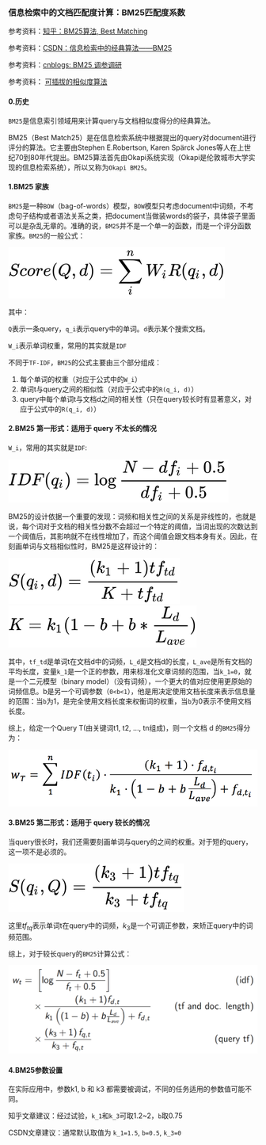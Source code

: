 ### 信息检索中的文档匹配度计算：BM25匹配度系数

参考资料：[知乎：BM25算法, Best Matching](https://zhuanlan.zhihu.com/p/79202151)

参考资料：[CSDN：信息检索中的经典算法——BM25](https://blog.csdn.net/baimafujinji/article/details/6509524)

参考资料：[cnblogs: BM25 调参调研](https://www.cnblogs.com/NaughtyBaby/p/9774836.html)

参考资料： [可插拔的相似度算法](https://www.elastic.co/guide/cn/elasticsearch/guide/current/pluggable-similarites.html)

#### 0.历史

`BM25`是信息索引领域用来计算query与文档相似度得分的经典算法。

BM25（Best Match25）是在信息检索系统中根据提出的query对document进行评分的算法。它主要由Stephen E.Robertson, Karen Spärck Jones等人在上世纪70到80年代提出。BM25算法首先由Okapi系统实现（Okapi是伦敦城市大学实现的信息检索系统），所以又称为`Okapi BM25`。

#### 1.BM25 家族

`BM25`是一种`BOW`（bag-of-words）模型，`BOW`模型只考虑document中词频，不考虑句子结构或者语法关系之类，把document当做装words的袋子，具体袋子里面可以是杂乱无章的。准确的说，`BM25`并不是一个单一的函数，而是一个评分函数家族。`BM25`的一般公式：

![](/assets/rs004_02.svg)

其中：

`Q`表示一条query，`q_i`表示query中的单词。`d`表示某个搜索文档。

`W_i`表示单词权重，常用的其实就是`IDF`

不同于`TF-IDF`，`BM25`的公式主要由三个部分组成：

1. 每个单词的权重（对应于公式中的`W_i`）
2. 单词t与query之间的相似性（对应于公式中的`R(q_i, d)`）
3. query中每个单词t与文档d之间的相关性（只在query较长时有显著意义，对应于公式中的`R(q_i, d)`）

#### 2.BM25 第一形式：适用于 query 不太长的情况

`W_i`，常用的其实就是`IDF`:

![](/assets/rs004_03.svg)


BM25的设计依据一个重要的发现：词频和相关性之间的关系是非线性的，也就是说，每个词对于文档的相关性分数不会超过一个特定的阈值，当词出现的次数达到一个阈值后，其影响就不在线性增加了，而这个阈值会跟文档本身有关。因此，在刻画单词与文档相似性时，BM25是这样设计的：

![](/assets/rs004_04.svg)
![](/assets/rs004_05.svg)

其中，`tf_td`是单词t在文档d中的词频，`L_d`是文档d的长度，`L_ave`是所有文档的平均长度，变量`k_1`是一个正的参数，用来标准化文章词频的范围，当`k_1=0`，就是一个二元模型（binary model）（没有词频），一个更大的值对应使用更原始的词频信息。b是另一个可调参数（`0<b<1`），他是用决定使用文档长度来表示信息量的范围：当`b`为1，是完全使用文档长度来权衡词的权重，当`b`为0表示不使用文档长度。

综上，给定一个Query T(由关键词t1, t2, ..., tn组成)，则一个文档 d 的`BM25`得分为：

![](/assets/rs004_01.png)

#### 3.BM25 第二形式：适用于 query 较长的情况

当query很长时，我们还需要刻画单词与query的之间的权重。对于短的query，这一项不是必须的。

![](/assets/rs004_06.svg)

这里$tf_{tq}$表示单词t在query中的词频，$k_3$是一个可调正参数，来矫正query中的词频范围。

综上，对于较长query的`BM25`计算公式：

![](/assets/rs004_07.png)

#### 4.BM25参数设置

在实际应用中，参数k1, b 和 k3 都需要被调试，不同的任务适用的参数值可能不同。

知乎文章建议：经过试验，`k_1`和`k_3`可取1.2~2，`b`取0.75

CSDN文章建议：通常默认取值为 `k_1=1.5`, `b=0.5`, `k_3=0`

